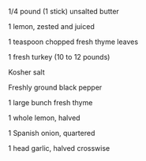 1/4 pound (1 stick) unsalted butter

1 lemon, zested and juiced

1 teaspoon chopped fresh thyme leaves

1 fresh turkey (10 to 12 pounds)

Kosher salt

Freshly ground black pepper

1 large bunch fresh thyme

1 whole lemon, halved

1 Spanish onion, quartered

1 head garlic, halved crosswise



